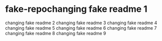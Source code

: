 # fake-repochanging fake readme 1
changing fake readme 2
changing fake readme 3
changing fake readme 4
changing fake readme 5
changing fake readme 6
changing fake readme 7
changing fake readme 8
changing fake readme 9
